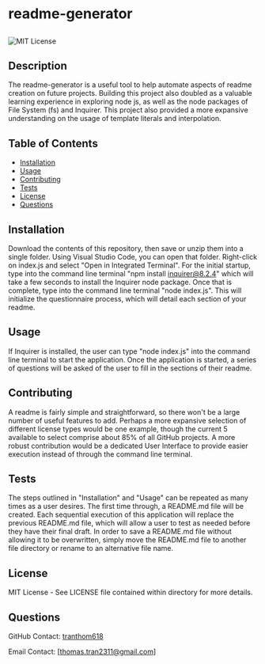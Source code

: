 
  # readme-generator

  ##

  ![MIT License](https://img.shields.io/badge/License-MIT-red.svg)

  ## Description
  
  The readme-generator is a useful tool to help automate aspects of readme creation on future projects. Building this project also doubled as a valuable learning experience in exploring node js, as well as the node packages of File System (fs) and Inquirer. This project also provided a more expansive understanding on the usage of template literals and interpolation.

  ## Table of Contents
  * [Installation](#installation)
  * [Usage](#usage)
  * [Contributing](#contributing)
  * [Tests](#tests)
  * [License](#license)
  * [Questions](#questions)

  ## Installation

  Download the contents of this repository, then save or unzip them into a single folder. Using Visual Studio Code, you can open that folder. Right-click on index.js and select "Open in Integrated Terminal". For the initial startup, type into the command line terminal "npm install inquirer@8.2.4" which will take a few seconds to install the Inquirer node package. Once that is complete, type into the command line terminal "node index.js". This will initialize the questionnaire process, which will detail each section of your readme.


  ## Usage

  If Inquirer is installed, the user can type "node index.js" into the command line terminal to start the application. Once the application is started, a series of questions will be asked of the user to fill in the sections of their readme.

  ## Contributing

  A readme is fairly simple and straightforward, so there won't be a large number of useful features to add. Perhaps a more expansive selection of different license types would be one example, though the current 5 available to select comprise about 85% of all GitHub projects. A more robust contribution would be a dedicated User Interface to provide easier execution instead of through the command line terminal.

  ## Tests

  The steps outlined in "Installation" and "Usage" can be repeated as many times as a user desires. The first time through, a README.md file will be created. Each sequential execution of this application will replace the previous README.md file, which will allow a user to test as needed before they have their final draft. In order to save a README.md file without allowing it to be overwritten, simply move the README.md file to another file directory or rename to an alternative file name.

  ## License

  MIT License - See LICENSE file contained within directory for more details.

  ## Questions
  
  GitHub Contact: [tranthom618](https://www.github.com/tranthom618)

  Email Contact: [thomas.tran2311@gmail.com]
